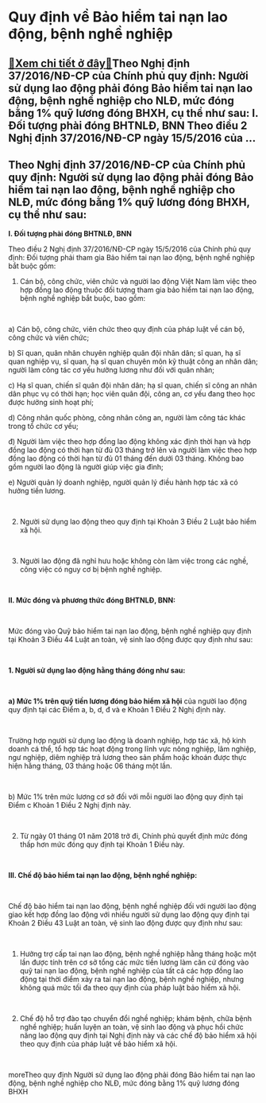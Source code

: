 Quy định về Bảo hiểm tai nạn lao động, bệnh nghề nghiệp
=======================================================

[:gift:Xem chi tiết ở đây:gift:](https://hddtvn.com/quy-dinh-ve-bao-hiem-tai-nan-lao-dong-benh-nghe-nghiep/)Theo Nghị định 37/2016/NĐ-CP của Chính phủ quy định: Người sử dụng lao động phải đóng Bảo hiểm tai nạn lao động, bệnh nghề nghiệp cho NLĐ, mức đóng bằng 1% quỹ lương đóng BHXH, cụ thể như sau: I. Đối tượng phài đóng BHTNLĐ, BNN Theo điều 2 Nghị định 37/2016/NĐ-CP ngày 15/5/2016 của …
--------------------------------------------------------------------------------------------------------------------------------------------------------------------------------------------------------------------------------------------------------------------------------------------



Theo Nghị định 37/2016/NĐ-CP của Chính phủ quy định: Người sử dụng lao động phải đóng Bảo hiểm tai nạn lao động, bệnh nghề nghiệp cho NLĐ, mức đóng bằng 1% quỹ lương đóng BHXH, cụ thể như sau:
--------------------------------------------------------------------------------------------------------------------------------------------------------------------------------------------------


**I. Đối tượng phài đóng BHTNLĐ, BNN**


Theo điều 2 Nghị định 37/2016/NĐ-CP ngày 15/5/2016 của Chính phủ quy định: Đối tượng phải tham gia Bảo hiểm tai nạn lao động, bệnh nghề nghiệp bắt buộc gồm:


1. Cán bộ, công chức, viên chức và người lao động Việt Nam làm việc theo hợp đồng lao động thuộc đối tượng tham gia bảo hiểm tai nạn lao động, bệnh nghề nghiệp bắt buộc, bao gồm:  

   

a) Cán bộ, công chức, viên chức theo quy định của pháp luật về cán bộ, công chức và viên chức;  

b) Sĩ quan, quân nhân chuyên nghiệp quân đội nhân dân; sĩ quan, hạ sĩ quan nghiệp vụ, sĩ quan, hạ sĩ quan chuyên môn kỹ thuật công an nhân dân; người làm công tác cơ yếu hưởng lương như đối với quân nhân;  

c) Hạ sĩ quan, chiến sĩ quân đội nhân dân; hạ sĩ quan, chiến sĩ công an nhân dân phục vụ có thời hạn; học viên quân đội, công an, cơ yếu đang theo học được hưởng sinh hoạt phí;  

d) Công nhân quốc phòng, công nhân công an, người làm công tác khác trong tổ chức cơ yếu;  

đ) Người làm việc theo hợp đồng lao động không xác định thời hạn và hợp đồng lao động có thời hạn từ đủ 03 tháng trở lên và người làm việc theo hợp đồng lao động có thời hạn từ đủ 01 tháng đến dưới 03 tháng. Không bao gồm người lao động là người giúp việc gia đình;  

e) Người quản lý doanh nghiệp, người quản lý điều hành hợp tác xã có hưởng tiền lương.  

   

2. Người sử dụng lao động theo quy định tại Khoản 3 Điều 2 Luật bảo hiểm xã hội.  

   

3. Người lao động đã nghỉ hưu hoặc không còn làm việc trong các nghề, công việc có nguy cơ bị bệnh nghề nghiệp.  

   

**II. Mức đóng và phương thức đóng BHTNLĐ, BNN:**  

   

Mức đóng vào Quỹ bảo hiểm tai nạn lao động, bệnh nghề nghiệp quy định tại Khoản 3 Điều 44 Luật an toàn, vệ sinh lao động được quy định như sau:  

   

**1. Người sử dụng lao động hằng tháng đóng như sau:**  

   

**a) Mức 1% trên quỹ tiền lương đóng bảo hiểm xã hội** của người lao động quy định tại các Điểm a, b, d, đ và e Khoản 1 Điều 2 Nghị định này.  

   

Trường hợp người sử dụng lao động là doanh nghiệp, hợp tác xã, hộ kinh doanh cá thể, tổ hợp tác hoạt động trong lĩnh vực nông nghiệp, lâm nghiệp, ngư nghiệp, diêm nghiệp trả lương theo sản phẩm hoặc khoán được thực hiện hằng tháng, 03 tháng hoặc 06 tháng một lần.  

   

b) Mức 1% trên mức lương cơ sở đối với mỗi người lao động quy định tại Điểm c Khoản 1 Điều 2 Nghị định này.  

   

2. Từ ngày 01 tháng 01 năm 2018 trở đi, Chính phủ quyết định mức đóng thấp hơn mức đóng quy định tại Khoản 1 Điều này.  

   

**III. Chế độ bảo hiểm tai nạn lao động, bệnh nghề nghiệp:**  

   

Chế độ bảo hiểm tai nạn lao động, bệnh nghề nghiệp đối với người lao động giao kết hợp đồng lao động với nhiều người sử dụng lao động quy định tại Khoản 2 Điều 43 Luật an toàn, vệ sinh lao động được quy định như sau:  

   

1. Hưởng trợ cấp tai nạn lao động, bệnh nghề nghiệp hằng tháng hoặc một lần được tính trên cơ sở tổng các mức tiền lương làm căn cứ đóng vào quỹ tai nạn lao động, bệnh nghề nghiệp của tất cả các hợp đồng lao động tại thời điểm xảy ra tai nạn lao động, bệnh nghề nghiệp, nhưng không quá mức tối đa theo quy định của pháp luật bảo hiểm xã hội.  

   

2. Chế độ hỗ trợ đào tạo chuyển đổi nghề nghiệp; khám bệnh, chữa bệnh nghề nghiệp; huấn luyện an toàn, vệ sinh lao động và phục hồi chức năng lao động quy định tại Nghị định này và các chế độ bảo hiểm xã hội theo quy định của pháp luật về bảo hiểm xã hội.  

 




moreTheo quy định Người sử dụng lao động phải đóng Bảo hiểm tai nạn lao động, bệnh nghề nghiệp cho NLĐ, mức đóng bằng 1% quỹ lương đóng BHXH

